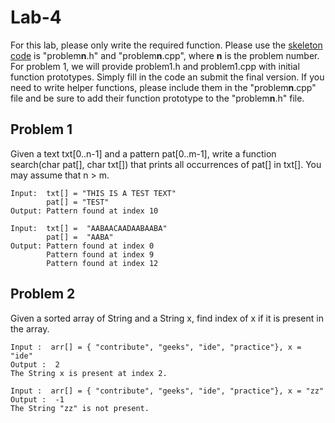 # Lab-4

For this lab, please only write the required function.  Please use the [skeleton code](https://github.com/jortizcs-rutgers/PM1-public/tree/master/lab4) is "problem**n**.h" and "problem**n**.cpp", where **n** is the problem number.  For problem 1, we will provide problem1.h and problem1.cpp with initial function prototypes.  Simply fill in the code an submit the final version.  If you need to write helper functions, please include them in the "problem**n**.cpp" file and be sure to add their function prototype to the "problem**n**.h" file.

## Problem 1
Given a text txt[0..n-1] and a pattern pat[0..m-1], write a function search(char pat[], char txt[]) that prints all occurrences of pat[] in txt[]. You may assume that n > m.

```
Input:  txt[] = "THIS IS A TEST TEXT"
        pat[] = "TEST"
Output: Pattern found at index 10

Input:  txt[] =  "AABAACAADAABAABA"
        pat[] =  "AABA"
Output: Pattern found at index 0
        Pattern found at index 9
        Pattern found at index 12
```


## Problem 2
Given a sorted array of String and a String x, find index of x if it is present in the array.

```
Input :  arr[] = { "contribute", "geeks", "ide", "practice"}, x = "ide"
Output :  2
The String x is present at index 2.

Input :  arr[] = { "contribute", "geeks", "ide", "practice"}, x = "zz"
Output :  -1
The String "zz" is not present.
```
